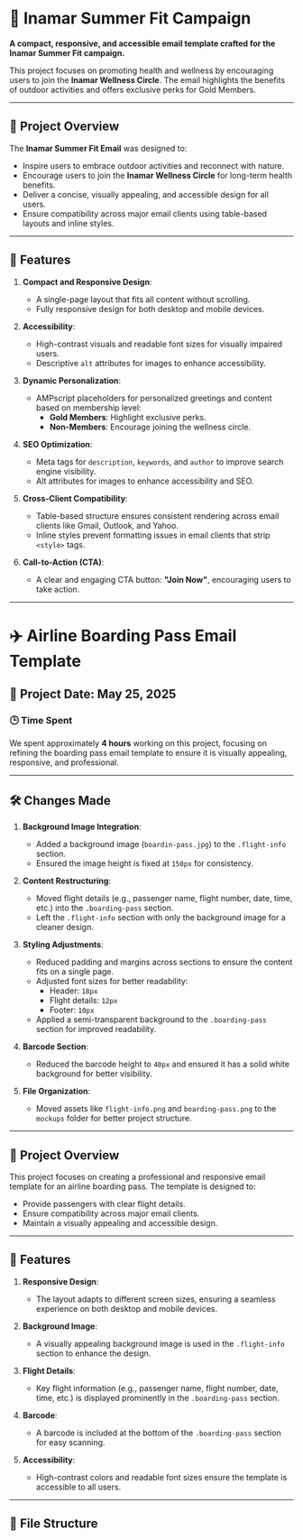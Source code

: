 # 🌿 Inamar Summer Fit Campaign

**A compact, responsive, and accessible email template crafted for the Inamar Summer Fit campaign.**

This project focuses on promoting health and wellness by encouraging users to join the **Inamar Wellness Circle**. The email highlights the benefits of outdoor activities and offers exclusive perks for Gold Members.

---

## 📩 Project Overview

The **Inamar Summer Fit Email** was designed to:
- Inspire users to embrace outdoor activities and reconnect with nature.
- Encourage users to join the **Inamar Wellness Circle** for long-term health benefits.
- Deliver a concise, visually appealing, and accessible design for all users.
- Ensure compatibility across major email clients using table-based layouts and inline styles.

---

## 🧠 Features

1. **Compact and Responsive Design**:
   - A single-page layout that fits all content without scrolling.
   - Fully responsive design for both desktop and mobile devices.

2. **Accessibility**:
   - High-contrast visuals and readable font sizes for visually impaired users.
   - Descriptive `alt` attributes for images to enhance accessibility.

3. **Dynamic Personalization**:
   - AMPscript placeholders for personalized greetings and content based on membership level:
     - **Gold Members**: Highlight exclusive perks.
     - **Non-Members**: Encourage joining the wellness circle.

4. **SEO Optimization**:
   - Meta tags for `description`, `keywords`, and `author` to improve search engine visibility.
   - Alt attributes for images to enhance accessibility and SEO.

5. **Cross-Client Compatibility**:
   - Table-based structure ensures consistent rendering across email clients like Gmail, Outlook, and Yahoo.
   - Inline styles prevent formatting issues in email clients that strip `<style>` tags.

6. **Call-to-Action (CTA)**:
   - A clear and engaging CTA button: **"Join Now"**, encouraging users to take action.

---

# ✈️ Airline Boarding Pass Email Template

## 📅 Project Date: May 25, 2025

### 🕒 Time Spent
We spent approximately **4 hours** working on this project, focusing on refining the boarding pass email template to ensure it is visually appealing, responsive, and professional.

---


## 🛠️ Changes Made
1. **Background Image Integration**:
   - Added a background image (`boardin-pass.jpg`) to the `.flight-info` section.
   - Ensured the image height is fixed at `150px` for consistency.

2. **Content Restructuring**:
   - Moved flight details (e.g., passenger name, flight number, date, time, etc.) into the `.boarding-pass` section.
   - Left the `.flight-info` section with only the background image for a cleaner design.

3. **Styling Adjustments**:
   - Reduced padding and margins across sections to ensure the content fits on a single page.
   - Adjusted font sizes for better readability:
     - Header: `18px`
     - Flight details: `12px`
     - Footer: `10px`
   - Applied a semi-transparent background to the `.boarding-pass` section for improved readability.

4. **Barcode Section**:
   - Reduced the barcode height to `40px` and ensured it has a solid white background for better visibility.

5. **File Organization**:
   - Moved assets like `flight-info.png` and `boarding-pass.png` to the `mockups` folder for better project structure.

---

## 📩 Project Overview
This project focuses on creating a professional and responsive email template for an airline boarding pass. The template is designed to:
- Provide passengers with clear flight details.
- Ensure compatibility across major email clients.
- Maintain a visually appealing and accessible design.

---

## 🧠 Features
1. **Responsive Design**:
   - The layout adapts to different screen sizes, ensuring a seamless experience on both desktop and mobile devices.

2. **Background Image**:
   - A visually appealing background image is used in the `.flight-info` section to enhance the design.

3. **Flight Details**:
   - Key flight information (e.g., passenger name, flight number, date, time, etc.) is displayed prominently in the `.boarding-pass` section.

4. **Barcode**:
   - A barcode is included at the bottom of the `.boarding-pass` section for easy scanning.

5. **Accessibility**:
   - High-contrast colors and readable font sizes ensure the template is accessible to all users.

---

## 📂 File Structure
